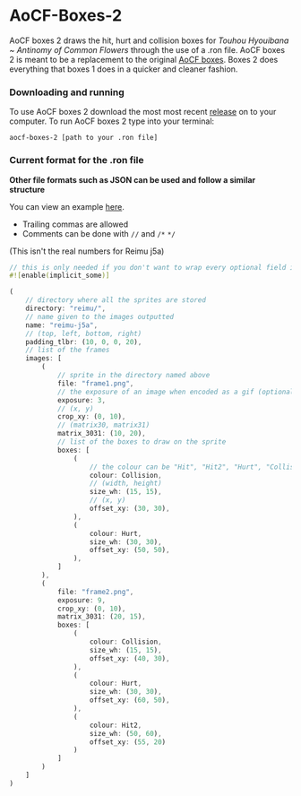 # AoCF-Boxes-2

AoCF boxes 2 draws the hit, hurt and collision boxes for *Touhou Hyouibana ~ Antinomy of Common Flowers* through the use of a .ron file. AoCF boxes 2 is meant to be a replacement to the original [AoCF boxes](https://github.com/JustAPenguin9/AoCF-Boxes). Boxes 2 does everything that boxes 1 does in a quicker and cleaner fashion.

### Downloading and running
To use AoCF boxes 2 download the most most recent [release](https://github.com/JustAPenguin9/AoCF-Boxes-2/releases) on to your computer.
To run AoCF boxes 2 type into your terminal:
```shell
aocf-boxes-2 [path to your .ron file]
```

### Current format for the .ron file
**Other file formats such as JSON can be used and follow a similar structure** 

You can view an example [here](examples/miko.ron).

- Trailing commas are allowed
- Comments can be done with `//` and `/*` `*/`


(This isn't the real numbers for Reimu j5a)
```rs
// this is only needed if you don't want to wrap every optional field in "Some(#)"
#![enable(implicit_some)]

(
	// directory where all the sprites are stored
	directory: "reimu/",
	// name given to the images outputted
	name: "reimu-j5a",
	// (top, left, bottom, right)
	padding_tlbr: (10, 0, 0, 20),
	// list of the frames
	images: [
		(
			// sprite in the directory named above
			file: "frame1.png",
			// the exposure of an image when encoded as a gif (optional)
			exposure: 3,
			// (x, y)
			crop_xy: (0, 10),
			// (matrix30, matrix31)
			matrix_3031: (10, 20),
			// list of the boxes to draw on the sprite
			boxes: [
				(
					// the colour can be "Hit", "Hit2", "Hurt", "Collision", or a custom value with "Hex(0xFF6A10)"
					colour: Collision,
					// (width, height)
					size_wh: (15, 15),
					// (x, y)
					offset_xy: (30, 30),
				),
				(
					colour: Hurt,
					size_wh: (30, 30),
					offset_xy: (50, 50),
				),
			]
		),
		(
			file: "frame2.png",
			exposure: 9,
			crop_xy: (0, 10),
			matrix_3031: (20, 15),
			boxes: [
				(
					colour: Collision,
					size_wh: (15, 15),
					offset_xy: (40, 30),
				),
				(
					colour: Hurt,
					size_wh: (30, 30),
					offset_xy: (60, 50),
				),
				(
					colour: Hit2,
					size_wh: (50, 60),
					offset_xy: (55, 20)
				)
			]
		)
	]
)
```

